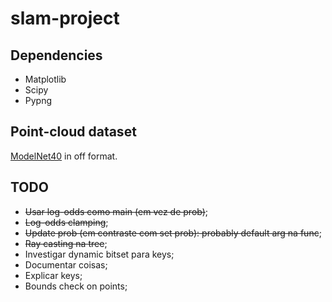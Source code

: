 # slam-project

## Dependencies

- Matplotlib
- Scipy
- Pypng

## Point-cloud dataset

[ModelNet40](https://www.kaggle.com/balraj98/modelnet40-princeton-3d-object-dataset)
in off format.

## TODO

- ~~Usar log-odds como main (em vez de prob)~~;
- ~~Log-odds clamping~~;
- ~~Update prob (em contraste com set prob): probably default arg na func~~;
- ~~Ray casting na tree~~;
- Investigar dynamic bitset para keys;
- Documentar coisas;
- Explicar keys;
- Bounds check on points;
